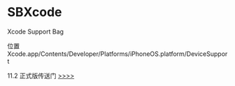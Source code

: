 # SBXcode
Xcode Support Bag

位置 Xcode.app/Contents/Developer/Platforms/iPhoneOS.platform/DeviceSupport

11.2 正式版传送门     [>>>>](https://github.com/myafer/SBXcode/blob/master/11.2%20(15C5097c).zip?raw=true)
